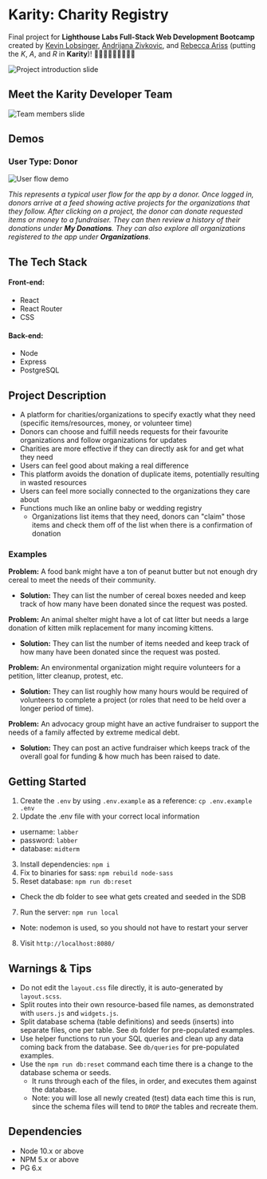 # Karity: Charity Registry

Final project for **Lighthouse Labs Full-Stack Web Development Bootcamp** created by [Kevin Lobsinger](https://github.com/Klobsinger), [Andrijana Zivkovic](https://github.com/andrijana85), and [Rebecca Ariss](https://github.com/rebeccaariss) (putting the _K_, _A_, and _R_ in **Karity**)! 👩🏼‍💻👨🏼‍💻👩🏼‍💻

![Project introduction slide](docs/screenshots/project-overview.png)
## Meet the Karity Developer Team
![Team members slide](docs/screenshots/karity-team.png)

## Demos
### User Type: Donor
![User flow demo](docs/screenshots/donor-flow.gif)

*This represents a typical user flow for the app by a donor. Once logged in, donors arrive at a feed showing active projects for the organizations that they follow. After clicking on a project, the donor can donate requested items or money to a fundraiser. They can then review a history of their donations under **My Donations**. They can also explore all organizations registered to the app under **Organizations**.*

## The Tech Stack
#### Front-end:
- React
- React Router
- CSS

#### Back-end:
- Node
- Express
- PostgreSQL

## Project Description
- A platform for charities/organizations to specify exactly what they need (specific items/resources, money, or volunteer time)
- Donors can choose and fulfill needs requests for their favourite organizations and follow organizations for updates
- Charities are more effective if they can directly ask for and get what they need
- Users can feel good about making a real difference
- This platform avoids the donation of duplicate items, potentially resulting in wasted resources
- Users can feel more socially connected to the organizations they care about
- Functions much like an online baby or wedding registry
  - Organizations list items that they need, donors can "claim" those items and check them off of the list when there is a confirmation of donation

### Examples
**Problem:** A food bank might have a ton of peanut butter but not enough dry cereal to meet the needs of their community.
- **Solution:** They can list the number of cereal boxes needed and keep track of how many have been donated since the request was posted.

**Problem:** An animal shelter might have a lot of cat litter but needs a large donation of kitten milk replacement for many incoming kittens.
- **Solution:** They can list the number of items needed and keep track of how many have been donated since the request was posted.

**Problem:** An environmental organization might require volunteers for a petition, litter cleanup, protest, etc.
- **Solution:** They can list roughly how many hours would be required of volunteers to complete a project (or roles that need to be held over a longer period of time).

**Problem:** An advocacy group might have an active fundraiser to support the needs of a family affected by extreme medical debt.
- **Solution:** They can post an active fundraiser which keeps track of the overall goal for funding & how much has been raised to date.


## Getting Started

1. Create the `.env` by using `.env.example` as a reference: `cp .env.example .env`
2. Update the .env file with your correct local information 
  - username: `labber` 
  - password: `labber` 
  - database: `midterm`
3. Install dependencies: `npm i`
4. Fix to binaries for sass: `npm rebuild node-sass`
5. Reset database: `npm run db:reset`
  - Check the db folder to see what gets created and seeded in the SDB
7. Run the server: `npm run local`
  - Note: nodemon is used, so you should not have to restart your server
8. Visit `http://localhost:8080/`

## Warnings & Tips

- Do not edit the `layout.css` file directly, it is auto-generated by `layout.scss`.
- Split routes into their own resource-based file names, as demonstrated with `users.js` and `widgets.js`.
- Split database schema (table definitions) and seeds (inserts) into separate files, one per table. See `db` folder for pre-populated examples. 
- Use helper functions to run your SQL queries and clean up any data coming back from the database. See `db/queries` for pre-populated examples.
- Use the `npm run db:reset` command each time there is a change to the database schema or seeds. 
  - It runs through each of the files, in order, and executes them against the database. 
  - Note: you will lose all newly created (test) data each time this is run, since the schema files will tend to `DROP` the tables and recreate them.

## Dependencies

- Node 10.x or above
- NPM 5.x or above
- PG 6.x
